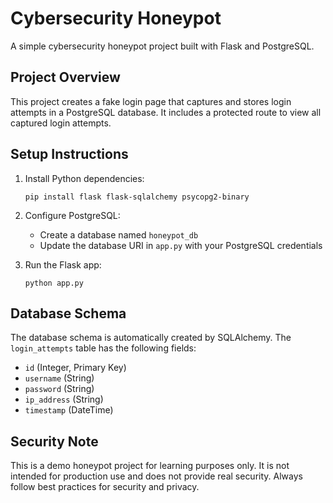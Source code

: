 # Cybersecurity Honeypot

A simple cybersecurity honeypot project built with Flask and PostgreSQL.

## Project Overview

This project creates a fake login page that captures and stores login attempts in a PostgreSQL database. It includes a protected route to view all captured login attempts.

## Setup Instructions

1. Install Python dependencies:
   ```
   pip install flask flask-sqlalchemy psycopg2-binary
   ```

2. Configure PostgreSQL:
   - Create a database named `honeypot_db`
   - Update the database URI in `app.py` with your PostgreSQL credentials

3. Run the Flask app:
   ```
   python app.py
   ```

## Database Schema

The database schema is automatically created by SQLAlchemy. The `login_attempts` table has the following fields:
- `id` (Integer, Primary Key)
- `username` (String)
- `password` (String)
- `ip_address` (String)
- `timestamp` (DateTime)

## Security Note

This is a demo honeypot project for learning purposes only. It is not intended for production use and does not provide real security. Always follow best practices for security and privacy.
